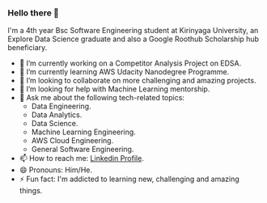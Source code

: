 ### Hello there 👋

<!--
**Frank6496/Frank6496** is a ✨ _special_ ✨ repository because its `README.md` (this file) appears on your GitHub profile.

Here are some ideas to get you started:
-->
I'm a 4th year Bsc Software Engineering student at Kirinyaga University, an Explore Data Science graduate and also a Google Roothub Scholarship hub beneficiary.
- 🔭 I’m currently working on a Competitor Analysis Project on EDSA.
- 🌱 I’m currently learning AWS Udacity Nanodegree Programme.
- 👯 I’m looking to collaborate on more challenging and amazing projects.
- 🤔 I’m looking for help with Machine Learning mentorship.
- 💬 Ask me about the following tech-related topics:
     - Data Engineering.
     - Data Analytics.
     - Data Science.
     - Machine Learning Engineering. 
     - AWS Cloud Engineering.
     - General Software Engineering.
- 📫 How to reach me: [Linkedin Profile]("https:/www/linkedin.com/in/devnjoro").
- 😄 Pronouns: Him/He.
- ⚡ Fun fact: I'm addicted to learning new, challenging and amazing things.

